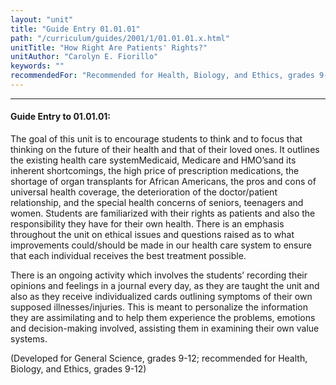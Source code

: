 ```yaml
---
layout: "unit"
title: "Guide Entry 01.01.01"
path: "/curriculum/guides/2001/1/01.01.01.x.html"
unitTitle: "How Right Are Patients' Rights?"
unitAuthor: "Carolyn E. Fiorillo"
keywords: ""
recommendedFor: "Recommended for Health, Biology, and Ethics, grades 9-12."
---
```

<body>
<hr/>
<h4>
Guide Entry to 01.01.01:
</h4>
The goal of this unit is to encourage students to think and to focus that thinking on the future of their health and that of their loved ones. It outlines the existing health care systemMedicaid, Medicare and HMO’sand its inherent shortcomings, the high price of prescription medications, the shortage of organ transplants for African Americans, the pros and cons of universal health coverage, the deterioration of the doctor/patient relationship, and the special health concerns of seniors, teenagers and women. Students are familiarized with their rights as patients and also the responsibility they have for their own health. There is an emphasis throughout the unit on ethical issues and questions raised as to what improvements could/should be made in our health care system to ensure that each individual receives the best treatment possible.
<p>
There is an ongoing activity which involves the students’ recording their opinions and feelings in a journal every day, as they are taught the unit and also as they receive individualized cards outlining symptoms of their own supposed illnesses/injuries. This is meant to personalize the information they are assimilating and to help them experience the problems, emotions and decision-making involved, assisting them in examining their own value systems.
</p>
<p>
(Developed for General Science, grades 9-12; recommended for Health, Biology, and Ethics, grades 9-12)
</p>
</body>

